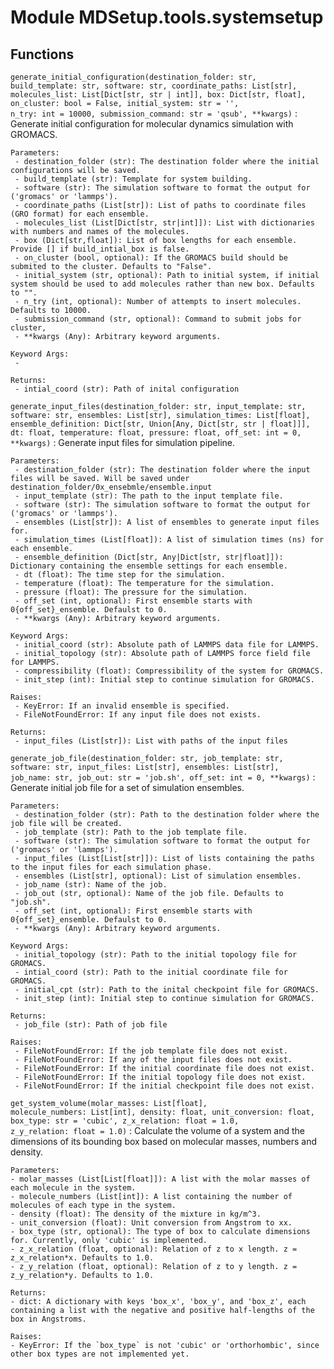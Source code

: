 Module MDSetup.tools.systemsetup
================================

Functions
---------

    
`generate_initial_configuration(destination_folder: str, build_template: str, software: str, coordinate_paths: List[str], molecules_list: List[Dict[str, str | int]], box: Dict[str, float], on_cluster: bool = False, initial_system: str = '', n_try: int = 10000, submission_command: str = 'qsub', **kwargs)`
:   Generate initial configuration for molecular dynamics simulation with GROMACS.
    
    Parameters:
     - destination_folder (str): The destination folder where the initial configurations will be saved.
     - build_template (str): Template for system building.
     - software (str): The simulation software to format the output for ('gromacs' or 'lammps').
     - coordinate_paths (List[str]): List of paths to coordinate files (GRO format) for each ensemble.
     - molecules_list (List[Dict[str, str|int]]): List with dictionaries with numbers and names of the molecules.
     - box (Dict[str,float]): List of box lengths for each ensemble. Provide [] if build_intial_box is false.
     - on_cluster (bool, optional): If the GROMACS build should be submited to the cluster. Defaults to "False".
     - initial_system (str, optional): Path to initial system, if initial system should be used to add molecules rather than new box. Defaults to "".
     - n_try (int, optional): Number of attempts to insert molecules. Defaults to 10000.
     - submission_command (str, optional): Command to submit jobs for cluster,
     - **kwargs (Any): Arbitrary keyword arguments.
    
    Keyword Args:
     - 
    
    Returns:
     - intial_coord (str): Path of inital configuration

    
`generate_input_files(destination_folder: str, input_template: str, software: str, ensembles: List[str], simulation_times: List[float], ensemble_definition: Dict[str, Union[Any, Dict[str, str | float]]], dt: float, temperature: float, pressure: float, off_set: int = 0, **kwargs)`
:   Generate input files for simulation pipeline.
    
    Parameters:
     - destination_folder (str): The destination folder where the input files will be saved. Will be saved under destination_folder/0x_ensebmle/ensemble.input
     - input_template (str): The path to the input template file.
     - software (str): The simulation software to format the output for ('gromacs' or 'lammps').
     - ensembles (List[str]): A list of ensembles to generate input files for.
     - simulation_times (List[float]): A list of simulation times (ns) for each ensemble.
     - ensemble_definition (Dict[str, Any|Dict[str, str|float]]): Dictionary containing the ensemble settings for each ensemble.
     - dt (float): The time step for the simulation.
     - temperature (float): The temperature for the simulation.
     - pressure (float): The pressure for the simulation.
     - off_set (int, optional): First ensemble starts with 0{off_set}_ensemble. Defaulst to 0.
     - **kwargs (Any): Arbitrary keyword arguments.
    
    Keyword Args:
     - initial_coord (str): Absolute path of LAMMPS data file for LAMMPS.
     - initial_topology (str): Absolute path of LAMMPS force field file for LAMMPS.
     - compressibility (float): Compressibility of the system for GROMACS.
     - init_step (int): Initial step to continue simulation for GROMACS.
    
    Raises:
     - KeyError: If an invalid ensemble is specified.
     - FileNotFoundError: If any input file does not exists.
    
    Returns:
     - input_files (List[str]): List with paths of the input files

    
`generate_job_file(destination_folder: str, job_template: str, software: str, input_files: List[str], ensembles: List[str], job_name: str, job_out: str = 'job.sh', off_set: int = 0, **kwargs)`
:   Generate initial job file for a set of simulation ensembles.
    
    Parameters:
     - destination_folder (str): Path to the destination folder where the job file will be created.
     - job_template (str): Path to the job template file.
     - software (str): The simulation software to format the output for ('gromacs' or 'lammps').
     - input_files (List[List[str]]): List of lists containing the paths to the input files for each simulation phase.
     - ensembles (List[str], optional): List of simulation ensembles.
     - job_name (str): Name of the job.
     - job_out (str, optional): Name of the job file. Defaults to "job.sh".
     - off_set (int, optional): First ensemble starts with 0{off_set}_ensemble. Defaulst to 0.
     - **kwargs (Any): Arbitrary keyword arguments.
    
    Keyword Args:
     - initial_topology (str): Path to the initial topology file for GROMACS.
     - intial_coord (str): Path to the initial coordinate file for GROMACS.
     - initial_cpt (str): Path to the inital checkpoint file for GROMACS.
     - init_step (int): Initial step to continue simulation for GROMACS.
    
    Returns:
     - job_file (str): Path of job file
    
    Raises:
     - FileNotFoundError: If the job template file does not exist.
     - FileNotFoundError: If any of the input files does not exist.
     - FileNotFoundError: If the initial coordinate file does not exist.
     - FileNotFoundError: If the initial topology file does not exist.
     - FileNotFoundError: If the initial checkpoint file does not exist.

    
`get_system_volume(molar_masses: List[float], molecule_numbers: List[int], density: float, unit_conversion: float, box_type: str = 'cubic', z_x_relation: float = 1.0, z_y_relation: float = 1.0)`
:   Calculate the volume of a system and the dimensions of its bounding box based on molecular masses, numbers and density.
    
    Parameters:
    - molar_masses (List[List[float]]): A list with the molar masses of each molecule in the system.
    - molecule_numbers (List[int]): A list containing the number of molecules of each type in the system.
    - density (float): The density of the mixture in kg/m^3.
    - unit_conversion (float): Unit conversion from Angstrom to xx.
    - box_type (str, optional): The type of box to calculate dimensions for. Currently, only 'cubic' is implemented.
    - z_x_relation (float, optional): Relation of z to x length. z = z_x_relation*x. Defaults to 1.0.
    - z_y_relation (float, optional): Relation of z to y length. z = z_y_relation*y. Defaults to 1.0.
    
    Returns:
    - dict: A dictionary with keys 'box_x', 'box_y', and 'box_z', each containing a list with the negative and positive half-lengths of the box in Angstroms.
    
    Raises:
    - KeyError: If the `box_type` is not 'cubic' or 'orthorhombic', since other box types are not implemented yet.